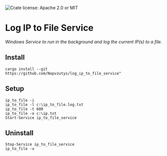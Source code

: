 ![Crate license: Apache 2.0 or MIT](https://badgen.net/badge/license/MIT)

# Log IP to File Service

_Windows Service to run in the background and log the current IP(s) to a file._

## Install
```pwsh
cargo install --git https://github.com/Nopvzutys/log_ip_to_file_service"
```

## Setup
```pwsh
ip_to_file -i
ip_to_file -l c:\ip_to_file.log.txt
ip_to_file -t 600
ip_to_file -o c:\ip.txt
Start-Service ip_to_file_service
```

## Uninstall
```pwsh
Stop-Service ip_to_file_service
ip_to_file -u
```
